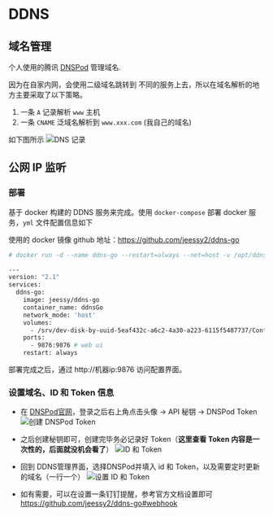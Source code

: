 # DDNS

## 域名管理

个人使用的腾讯 [DNSPod](https://dnspod.cn) 管理域名.

因为在自家内网，会使用二级域名跳转到 不同的服务上去，所以在域名解析的地方主要采取了以下策略。

1. 一条 `A` 记录解析 `www` 主机
2. 一条 `CNAME` 泛域名解析到 `www.xxx.com` (我自己的域名)

如下图所示
![DNS 记录](https://wx2.sinaimg.cn/mw2000/6d6970b9ly1gxh6yi515ej228m11cnf6.jpg)

## 公网 IP 监听

### 部署
基于 docker 构建的 DDNS 服务来完成。使用 `docker-compose` 部署 docker 服务，`yml` 文件配置信息如下

使用的 docker 镜像 github 地址：https://github.com/jeessy2/ddns-go

```dockerfile
# docker run -d --name ddns-go --restart=always --net=host -v /opt/ddns-go:/root jeessy/ddns-go

---
version: "2.1"
services:
  ddns-go:
    image: jeessy/ddns-go
    container_name: ddnsGo
    network_mode: 'host'
    volumes:
      - /srv/dev-disk-by-uuid-5eaf432c-a6c2-4a30-a223-6115f5487737/ConfigDDNSGo:/root # 配置
    ports:
      - 9876:9876 # web ui
    restart: always
```

部署完成之后，通过 http://机器ip:9876 访问配置界面。

### 设置域名、ID 和 Token 信息

- 在 [DNSPod官网](https://dnspod.cn)，登录之后右上角点击头像 -> API 秘钥 -> DNSPod Token
![创建 DNSPod Token](https://wx1.sinaimg.cn/mw2000/6d6970b9ly1gxh6yhwm1ij20ju0n0wi6.jpg)

- 之后创建秘钥即可，创建完毕务必记录好 Token（**这里查看 Token 内容是一次性的，后面就没机会看了**）
![ID 和 Token](https://wx2.sinaimg.cn/mw2000/6d6970b9ly1gxh719cys4j226u0qsahw.jpg)

- 回到 DDNS管理界面，选择DNSPod并填入 id 和 Token，以及需要定时更新的域名（一行一个）
![设置 ID 和 Token](https://wx1.sinaimg.cn/mw2000/6d6970b9ly1gxh6yhlsc5j21mc19649h.jpg)

- 如有需要，可以在设置一条钉钉提醒，参考官方文档设置即可 https://github.com/jeessy2/ddns-go#webhook
